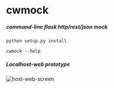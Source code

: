 # cwmock
##### command-line flask http/rest/json mock

`python setup.py install`

`cwmock --help`

##### Localhost-web prototype

![host-web-screen](https://raw.githubusercontent.com/vit0r/cwmock/master/img.png)